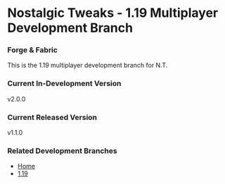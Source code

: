 # Nostalgic Tweaks - 1.19 Multiplayer Development Branch
### Forge & Fabric
This is the 1.19 multiplayer development branch for N.T.

### Current In-Development Version
v2.0.0

### Current Released Version
v1.1.0

### Related Development Branches
- [Home](https://github.com/Adrenix/Nostalgic-Tweaks)
- [1.19](https://github.com/Adrenix/Nostalgic-Tweaks/tree/1.19)
